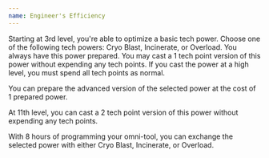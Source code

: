 ```yaml
---
name: Engineer's Efficiency
---
```

Starting at 3rd level, you're able to optimize a basic tech power. Choose one of the following
tech powers: Cryo Blast, Incinerate, or Overload. You always have this power prepared. You may cast a 1 tech point version
of this power without expending any tech points. If you cast the power at a high level, you must spend all tech points as normal.

You can prepare the advanced version of the selected power at the cost of 1 prepared power.

At 11th level, you can cast a 2 tech point version of this power without expending any tech points.

With 8 hours of programming your omni-tool, you can exchange the selected power with either Cryo Blast, Incinerate, or Overload.

